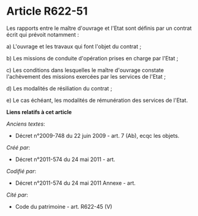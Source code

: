 # Article R622-51

Les rapports entre le maître d'ouvrage et l'Etat sont définis par un contrat écrit qui prévoit notamment :

a) L'ouvrage et les travaux qui font l'objet du contrat ;

b) Les missions de conduite d'opération prises en charge par l'Etat ;

c) Les conditions dans lesquelles le maître d'ouvrage constate l'achèvement des missions exercées par les services de
l'Etat ;

d) Les modalités de résiliation du contrat ;

e) Le cas échéant, les modalités de rémunération des services de l'Etat.

**Liens relatifs à cet article**

_Anciens textes_:

  - Décret n°2009-748 du 22 juin 2009 - art. 7 (Ab), ecqc les objets.

_Créé par_:

  - Décret n°2011-574 du 24 mai 2011  - art.

_Codifié par_:

  - Décret n°2011-574 du 24 mai 2011 Annexe - art.

_Cité par_:

  - Code du patrimoine - art. R622-45 (V)
